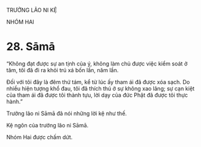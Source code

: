TRƯỞNG LÃO NI KỆ

NHÓM HAI

# 28. Sāmā

“Không đạt được sự an tịnh của ý, không làm chủ được việc kiểm soát ở tâm, tôi đã đi ra khỏi trú xá bốn lần, năm lần.

Đối với tôi đây là đêm thứ tám, kể từ lúc ấy tham ái đã được xóa sạch. Do nhiều hiện tượng khổ đau, tôi đã thích thú ở sự không xao lãng; sự cạn kiệt của tham ái đã được tôi thành tựu, lời dạy của đức Phật đã được tôi thực hành.”

Trưởng lão ni Sāmā đã nói những lời kệ như thế.

Kệ ngôn của trưởng lão ni Sāmā.

Nhóm Hai được chấm dứt.
